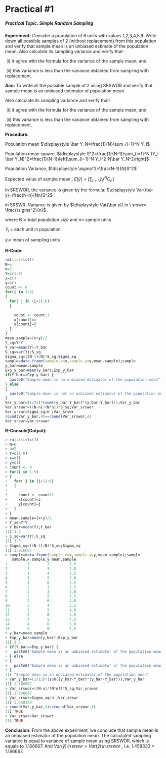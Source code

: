 # Practical #1

##### Practical Topic: Simple Random Sampling 



**Experiment:** Consider a population of 6 units with values 1,2,3,4,5,6. Write down all possible samples of 2 (without replacement) from this population and verify that sample mean is an unbiased estimate of the population mean. Also calculate its sampling variance and verify that-

​	$(i)$ it agree with the formula for the variance of the sample mean, and

​	$(ii)$ this variance is less than the variance obtained from sampling with replacement.



**Aim:** To write all the possible sample of 2 using SRSWOR and verify that sample mean is an unbiased estimator of population mean .

Also calculate its sampling variance and verify that-

​	$(i)$ it agree with the formula for the variance of the sample mean, and

​	$(ii)$ this variance is less than the variance obtained from sampling with replacement.



**Procedure:** 

Population mean $\displaystyle \bar Y_N=\frac{1}{N}\sum_{i=1}^N Y_i$ 

Population mean square, $\displaystyle S^2=\frac{1}{N-1}\sum_{i=1}^N (Y_i-\bar Y_N)^2=\frac{1}{N-1}\left[\sum_{i=1}^N Y_i^2-N\bar Y_N^2\right]$ 

Population Variance, $\displaystyle \sigma^2=\frac{N-1}{N}S^2$

 Expected value of sample mean , $\displaystyle E[\bar y]=\left[{\sum_{i=1}\bar y_i}/{^NC_n}\right]$ 

In SRSWOR, the variance is given by the formula: $\displaystyle Var(\bar y)=\frac{N-n}{Nn}S^2$  

in SRSWR, Variance is given by $\displaystyle Var(\bar y)\ in \ srswr= \frac{\sigma^2}{n}$

where N = total population size and $n$= sample units

$Y_i$ = each unit in population

$\bar y_i$= mean of sampling units











**R-Code:** 

```R
rm(list=ls())
N=6
n=2
Y=c(1:6)
x=c()
y=c()
count <- 0
for(i in 1:5)
{
  for( j in (i+1):6)
  {
    
    count <- count+1
    x[count]=i
    y[count]=j
  }
}
mean.sample=(x+y)/2
Y_sq=Y*Y
Y_bar=mean(Y);Y_bar
S_sq=var(Y);S_sq
Sigma_sq=((N-1)/N)*S_sq;Sigma_sq
sample=data.frame(sample.x=x,sample.y=y,mean.sample);sample
y_bar=mean.sample
Exp_y_bar=mean(y_bar);Exp_y_bar
if(Y_bar==Exp_y_bar) {
  paste0("Sample mean is an unbiased estimator of the population mean")
} else
{
  paste0("Sample mean is not an unbiased estimator of the population mean")
}
Var_y_bar=(1/15)*(sum((y_bar-Y_bar)*(y_bar-Y_bar)));Var_y_bar
Var_srswor=((N-n)/(N*n))*S_sq;Var_srswor
Var_srswr=Sigma_sq/n ;Var_srswr
round(Var_y_bar,4)==round(Var_srswor,4)
Var_srswr>Var_srswor
```

**R-Console(Output):** 

```R
> rm(list=ls())
> N=6
> n=2
> Y=c(1:6)
> x=c()
> y=c()
> count <- 0
> for(i in 1:5)
+ {
+   for( j in (i+1):6)
+   {
+     
+     count <- count+1
+     x[count]=i
+     y[count]=j
+   }
+ }
> mean.sample=(x+y)/2
> Y_sq=Y*Y
> Y_bar=mean(Y);Y_bar
[1] 3.5
> S_sq=var(Y);S_sq
[1] 3.5
> Sigma_sq=((N-1)/N)*S_sq;Sigma_sq
[1] 2.916667
> sample=data.frame(sample.x=x,sample.y=y,mean.sample);sample
   sample.x sample.y mean.sample
1         1        2         1.5
2         1        3         2.0
3         1        4         2.5
4         1        5         3.0
5         1        6         3.5
6         2        3         2.5
7         2        4         3.0
8         2        5         3.5
9         2        6         4.0
10        3        4         3.5
11        3        5         4.0
12        3        6         4.5
13        4        5         4.5
14        4        6         5.0
15        5        6         5.5
> y_bar=mean.sample
> Exp_y_bar=mean(y_bar);Exp_y_bar
[1] 3.5
> if(Y_bar==Exp_y_bar) {
+   paste0("Sample mean is an unbiased estimator of the population mean")
+ } else
+ {
+   paste0("Sample mean is an unbiased estimator of the population mean")
+ }
[1] "Sample mean is an unbiased estimator of the population mean"
> Var_y_bar=(1/15)*(sum((y_bar-Y_bar)*(y_bar-Y_bar)));Var_y_bar
[1] 1.166667
> Var_srswor=((N-n)/(N*n))*S_sq;Var_srswor
[1] 1.166667
> Var_srswr=Sigma_sq/n ;Var_srswr
[1] 1.458333
> round(Var_y_bar,4)==round(Var_srswor,4)
[1] TRUE
> Var_srswr>Var_srswor
[1] TRUE
```

**Conclusion:** From the above experiment,  we conclude that sample mean is an unbiased estimator of the population mean. The calculated sampling variance is equal to variance of sample mean using SRSWOR, which is  equals to 1.166667. And $\displaystyle Var(\bar y)\,in\,srswr>Var(\bar y)\, in\,srswor$ , i.e. 1.458333 > 1.166667.
